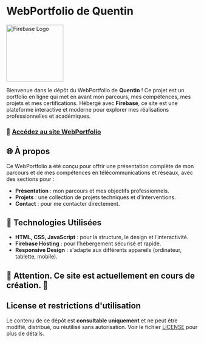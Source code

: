 # WebPortfolio de Quentin

<p align="left">
  <a href="https://firebase.google.com/">
    <img src="https://upload.wikimedia.org/wikipedia/commons/3/37/Firebase_Logo.svg" alt="Firebase Logo" width="150">
  </a>
</p>

Bienvenue dans le dépôt du WebPortfolio de **Quentin** ! Ce projet est un portfolio en ligne qui met en avant mon parcours, mes compétences, mes projets et mes certifications. Hébergé avec **Firebase**, ce site est une plateforme interactive et moderne pour explorer mes réalisations professionnelles et académiques.

### 🔗 [Accédez au site WebPortfolio](https://webportfolio-quentin.web.app/)

## 🌐 À propos
Ce WebPortfolio a été conçu pour offrir une présentation complète de mon parcours et de mes compétences en télécommunications et réseaux, avec des sections pour :
- **Présentation** : mon parcours et mes objectifs professionnels.
- **Projets** : une collection de projets techniques et d'interventions.
- **Contact** : pour me contacter directement.

## 🚀 Technologies Utilisées
- **HTML, CSS, JavaScript** : pour la structure, le design et l’interactivité.
- **Firebase Hosting** : pour l’hébergement sécurisé et rapide.
- **Responsive Design** : s'adapte aux différents appareils (ordinateur, tablette, mobile).

## 🚧 Attention. Ce site est actuellement en cours de création. 🚧

## License et restrictions d'utilisation

Le contenu de ce dépôt est **consultable uniquement** et ne peut être modifié, distribué, ou réutilisé sans autorisation. Voir le fichier [LICENSE](LICENSE) pour plus de détails.


